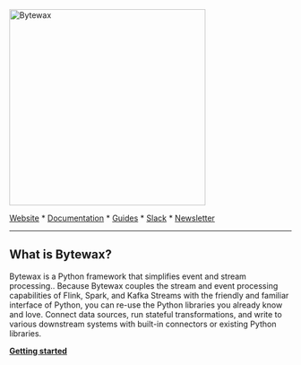 <picture>
  <source media="(prefers-color-scheme: dark)" srcset="https://user-images.githubusercontent.com/6073079/195393689-7334098b-a8cd-4aaa-8791-e4556c25713e.png" width="350">
  <source media="(prefers-color-scheme: light)" srcset="https://user-images.githubusercontent.com/6073079/194626697-425ade3d-3d72-4b4c-928e-47bad174a376.png" width="350">
  <img alt="Bytewax">
</picture>

[Website](https://www.bytewax.io/) * [Documentation](https://www.bytewax.io/docs) * [Guides](https://www.bytewax.io/guides) * [Slack](https://join.slack.com/t/bytewaxcommunity/shared_invite/zt-vkos2f6r-_SeT9pF2~n9ArOaeI3ND2w) * [Newsletter](https://bytewax.substack.com/)

-------

## What is Bytewax?

Bytewax is a Python framework that simplifies event and stream processing.. Because Bytewax couples the stream and event processing capabilities of Flink, Spark, and Kafka Streams with the friendly and familiar interface of Python, you can re-use the Python libraries you already know and love. Connect data sources, run stateful transformations, and write to various downstream systems with built-in connectors or existing Python libraries.

[**Getting started**](https://www.bytewax.io/docs/getting-started/overview)
